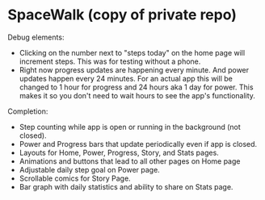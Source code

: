 # SpaceWalk (copy of private repo)

Debug elements:
- Clicking on the number next to "steps today" on the home page will increment steps. This was for testing without a phone.
- Right now progress updates are happening every minute. And power updates happen every 24 minutes. For an actual app this will be changed to 1 hour for progress and 24 hours aka 1 day for power. This makes it so you don't need to wait hours to see the app's functionality.

Completion:
+ Step counting while app is open or running in the background (not closed).
+ Power and Progress bars that update periodically even if app is closed.
+ Layouts for Home, Power, Progress, Story, and Stats pages.
+ Animations and buttons that lead to all other pages on Home page
+ Adjustable daily step goal on Power page.
+ Scrollable comics for Story Page.
+ Bar graph with daily statistics and ability to share on Stats page.
